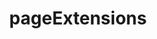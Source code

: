 ---
title: pageExtensions
description: Extend the default page extensions used by Next.js when resolving pages in the Pages Router.
source: app/api-reference/config/next-config-js/pageExtensions
---